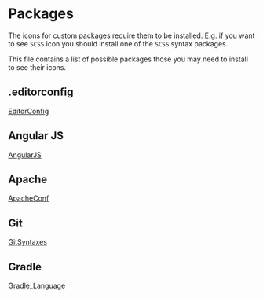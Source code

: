 # Packages

The icons for custom packages require them to be installed. E.g. if you want to see `SCSS` icon you should install one of the `SCSS` syntax packages.

This file contains a list of possible packages those you may need to install to see their icons.


## .editorconfig

[EditorConfig](https://packagecontrol.io/packages/EditorConfig)

## Angular JS

[AngularJS](https://packagecontrol.io/packages/AngularJS)

## Apache

[ApacheConf](https://packagecontrol.io/packages/ApacheConf.tmLanguage)

## Git

[GitSyntaxes](https://packagecontrol.io/packages/GitSyntaxes)

## Gradle

[Gradle_Language](https://packagecontrol.io/packages/Gradle_Language)
